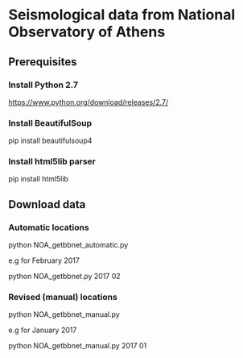 # Seismological data from National Observatory of Athens
## Prerequisites
### Install Python 2.7
https://www.python.org/download/releases/2.7/
### Install BeautifulSoup 
pip install beautifulsoup4
### Install html5lib parser
pip install html5lib

## Download data
### Automatic locations
python NOA_getbbnet_automatic.py <YYYY> <MM> 
 
e.g for February 2017 

python NOA_getbbnet.py 2017 02 

### Revised (manual) locations
python NOA_getbbnet_manual.py <YYYY> <MM> 

e.g for January 2017

python NOA_getbbnet_manual.py 2017 01 

